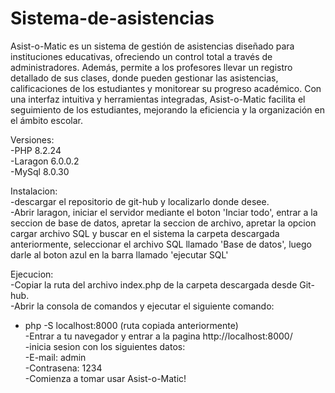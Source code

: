 # Sistema-de-asistencias

Asist-o-Matic es un sistema de gestión de asistencias diseñado para instituciones educativas, ofreciendo un control total a través de administradores. Además, permite a los profesores llevar un registro detallado de sus clases, donde pueden gestionar las asistencias, calificaciones de los estudiantes y monitorear su progreso académico. Con una interfaz intuitiva y herramientas integradas, Asist-o-Matic facilita el seguimiento de los estudiantes, mejorando la eficiencia y la organización en el ámbito escolar. <br>

Versiones: <br>
-PHP 8.2.24 <br>
-Laragon 6.0.0.2 <br>
-MySql 8.0.30 <br>

Instalacion:<br>
-descargar el repositorio de git-hub y localizarlo donde desee.<br>
-Abrir laragon, iniciar el servidor mediante el boton 'Inciar todo', entrar a la seccion de base de datos, apretar la seccion de archivo, apretar la opcion cargar archivo SQL y buscar en el sistema la carpeta descargada anteriormente, seleccionar el archivo SQL llamado 'Base de datos', luego darle al boton azul en la barra llamado 'ejecutar SQL' <br>

Ejecucion:<br>
-Copiar la ruta del archivo index.php de la carpeta descargada desde Git-hub.<br>
-Abrir la consola de comandos y ejecutar el siguiente comando:<br>
- php -S localhost:8000 (ruta copiada anteriormente) <br>
-Entrar a tu navegador y entrar a la pagina http://localhost:8000/<br>
-inicia sesion con los siguientes datos:<br>
-E-mail: admin<br>
-Contrasena: 1234<br>
-Comienza a tomar usar Asist-o-Matic!




